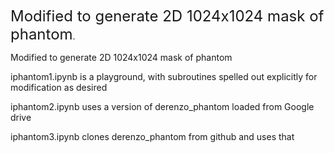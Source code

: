 <span style="font-size:18pt">Modified to generate 2D 1024x1024 mask of phantom</span>.

Modified to generate 2D 1024x1024 mask of phantom

iphantom1.ipynb is a playground, with subroutines spelled out explicitly for modification as desired

iphantom2.ipynb uses a version of derenzo_phantom loaded from Google drive

iphantom3.ipynb clones derenzo_phantom from github and uses that
